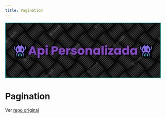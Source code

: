 ```yaml
---
title: Pagination
---
```


![a](/images/banner.png)

# Pagination

Ver [repo original](https://github.com/DJ-Raven/java-swing-pagination)